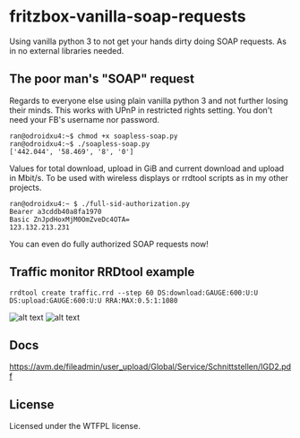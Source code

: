 # fritzbox-vanilla-soap-requests
Using vanilla python 3 to not get your hands dirty doing SOAP requests. As in no external libraries needed.

## The poor man's "SOAP" request
Regards to everyone else using plain vanilla python 3 and not further losing their minds. This works with UPnP in restricted rights setting. You don't need your FB's username nor password.

```
ran@odroidxu4:~$ chmod +x soapless-soap.py
ran@odroidxu4:~$ ./soapless-soap.py
['442.044', '58.469', '8', '0']
```
Values for total download, upload in GiB and current download and upload in Mbit/s. To be used with wireless displays or rrdtool scripts as in my other projects.

```
ran@odroidxu4:~ $ ./full-sid-authorization.py
Bearer a3cddb40a8fa1970
Basic ZnJpdHoxMjM0OmZveDc4OTA=
123.132.213.231
```

You can even do fully authorized SOAP requests now!

## Traffic monitor RRDtool example
```
rrdtool create traffic.rrd --step 60 DS:download:GAUGE:600:U:U DS:upload:GAUGE:600:U:U RRA:MAX:0.5:1:1080
```
![alt text](https://raw.githubusercontent.com/ran-sama/fritzbox-soapless-soap-requests/master/images/dl_example.png
)
![alt text](https://raw.githubusercontent.com/ran-sama/fritzbox-soapless-soap-requests/master/images/ul_example.png
)

## Docs  
https://avm.de/fileadmin/user_upload/Global/Service/Schnittstellen/IGD2.pdf  

## License
Licensed under the WTFPL license.
